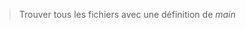 > Trouver tous les fichiers avec une définition de _main_
``` bash

```
<!--stackedit_data:
eyJoaXN0b3J5IjpbLTEyNzk5NTUzMjVdfQ==
-->
